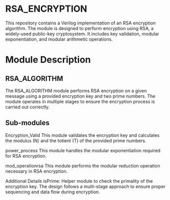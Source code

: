 # RSA_ENCRYPTION
This repository contains a Verilog implementation of an RSA encryption algorithm. The module is designed to perform encryption using RSA, a widely-used public-key cryptosystem. It includes key validation, modular exponentiation, and modular arithmetic operations.
# Module Description
## RSA_ALGORITHM
The RSA_ALGORITHM module performs RSA encryption on a given message using a provided encryption key and two prime numbers. The module operates in multiple stages to ensure the encryption process is carried out correctly.
## Sub-modules
Encryption_Valid
This module validates the encryption key and calculates the modulus (N) and the totient (T) of the provided prime numbers.

power_process
This module handles the modular exponentiation required for RSA encryption.

mod_operationrsa
This module performs the modular reduction operation necessary in RSA encryption.

Additional Details
isPrime: Helper module to check the primality of the encryption key.
The design follows a multi-stage approach to ensure proper sequencing and data flow during encryption.

